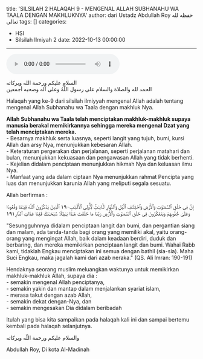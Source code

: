 title: 'SILSILAH 2 HALAQAH 9 - MENGENAL ALLAH SUBHANAHU WA TAALA DENGAN MAKHLUKNYA'
author: dari Ustadz Abdullah Roy حفظه لله تعالى
tags: []
categories:
  - HSI
  - Silsilah Ilmiyah 2
date: 2022-10-13 00:00:00
---
<audio controls="" src="https://docs.google.com/uc?export=open&id=11JXo4-M1QQ7hExmyIbXJVw2WNKRxid2v"></audio>

<div class="dalil">
  السلام عليكم ورحمة الله وبركاته
  <br>
  الحمد لله والصلاة والسلام على رسول اللَّهُ وعلى آله وصحبه أجمعين
</div>

Halaqah yang ke-9 dari silsilah ilmiyyah mengenal Allah adalah tentang mengenal Allah Subhanahu wa Taala dengan makhluk Nya.

<p>
  <b>Allah Subhanahu wa Taala telah menciptakan makhluk-makhluk supaya manusia berakal memikirkannya sehingga mereka mengenal Dzat yang telah menciptakan mereka.</b>
  <br>- Besarnya makhluk serta luasnya, seperti langit yang tujuh, bumi, kursi Allah dan arsy Nya, menunjukkan kebesaran Allah.
  <br>- Keteraturan pergerakan dan perjalanan, seperti perjalanan matahari dan bulan, menunjukkan kekuasaan dan pengawasan Allah yang tidak berhenti.
  <br>- Kejelian didalam penciptaan menunjukkan hikmah Nya dan keluasan ilmu Nya. 
  <br>- Manfaat yang ada dalam ciptaan Nya menunjukkan rahmat Pencipta yang luas dan menunjukkan karunia Allah yang meliputi segala sesuatu.
</p>

Allah berfirman : 
<div class="dalil">
  إِنَّ فِى خَلْقِ ٱلسَّمَـٰوَٰتِ وَٱلْأَرْضِ وَٱخْتِلَـٰفِ ٱلَّيْلِ وَٱلنَّهَارِ لَـَٔايَـٰتٍۢ لِّأُولِى ٱلْأَلْبَـٰبِ١٩٠ ٱلَّذِينَ يَذْكُرُونَ ٱللَّهَ قِيَـٰمًا وَقُعُودًا وَعَلَىٰ جُنُوبِهِمْ وَيَتَفَكَّرُونَ فِى خَلْقِ ٱلسَّمَـٰوَٰتِ وَٱلْأَرْضِ رَبَّنَا مَا خَلَقْتَ هَـٰذَا بَـٰطِلًا سُبْحَـٰنَكَ فَقِنَا عَذَابَ ٱلنَّارِ١٩١
  <p>
  "Sesungguhnnya didalam penciptaan langit dan bumi, dan pergantian siang dan malam, ada tanda-tanda bagi orang yang memiliki akal, yaitu orang-orang yang mengingat Allah, baik dalam keadaan berdiri, duduk dan berbaring, dan mereka memikirkan penciptaan langit dan bumi. Wahai Rabb kami, tidaklah Engkau menciptakan ini semua dengan bathil (sia-sia). Maha Suci Engkau, maka jagalah kami dari azab neraka." (QS. Ali Imran: 190-191)
  </p>
</div>

<p>
  Hendaknya seorang muslim meluangkan waktunya untuk memikirkan makhluk-makhluk Allah, supaya dia :
  <br>- semakin mengenal Allah penciptanya,
  <br>- semakin yakin dan mantap dalam menjalankan syariat islam,
  <br>- merasa takut dengan azab Allah,
  <br>- semakin dekat dengan-Nya, dan
  <br>- semakin mengesakan Dia didalam beribadah
</p>

Itulah yang bisa kita sampaikan pada halaqah kali ini dan sampai bertemu kembali pada halaqah selanjutnya.

<div class="dalil">
والسلام عليكم ورحمة اللّه وبركاته
</div>

<p class="signature">
Abdullah Roy, 
Di kota Al-Madinah
</p>